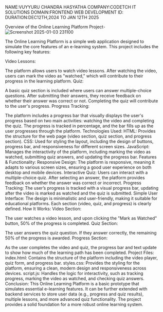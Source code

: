 NAME:VUYYURU CHANDRA HASYATHA
COMPANY:CODETCH IT SOLUTIONS
DOMAIN:FRONTEND WEB DEVELOPMENT
ID:
DURATION:DEC12TH,2024 TO JAN 12TH 2025

Overview of the Online Learning Platform Project-
![Screenshot 2025-01-03 231100](https://github.com/user-attachments/assets/a52bb4b1-addd-45d1-ba24-909884f3885d)


The Online Learning Platform is a simple web application designed to simulate the core features of an e-learning system. This project includes the following key features:

Video Lessons:

The platform allows users to watch video lessons. After watching the video, users can mark the video as "watched," which will contribute to their progress in the learning platform.
Quiz:

A basic quiz section is included where users can answer multiple-choice questions. After submitting their answers, they receive feedback on whether their answer was correct or not. Completing the quiz will contribute to the user's progress.
Progress Tracking:

The platform includes a progress bar that visually displays the user's progress based on two main activities: watching the video and completing the quiz. The progress is tracked in percentage, and the bar fills up as the user progresses through the platform.
Technologies Used:
HTML: Provides the structure for the web page (video section, quiz section, and progress section).
CSS: Used for styling the layout, including the design of buttons, progress bar, and responsiveness for different screen sizes.
JavaScript: Manages the interactivity of the platform, including marking the video as watched, submitting quiz answers, and updating the progress bar.
Features & Functionality:
Responsive Design:
The platform is responsive, meaning it adapts to various screen sizes, ensuring a good user experience on both desktop and mobile devices.
Interactive Quiz:
Users can interact with a multiple-choice quiz. After selecting an answer, the platform provides feedback on whether the answer was correct or incorrect.
Progress Tracking:
The user’s progress is tracked with a visual progress bar, updating after the video is marked as watched and the quiz is submitted.
Simple User Interface:
The design is minimalistic and user-friendly, making it suitable for educational platforms. Each section (video, quiz, and progress) is clearly defined.
How It Works:
Video Section:

The user watches a video lesson, and upon clicking the "Mark as Watched" button, 50% of the progress is completed.
Quiz Section:

The user answers the quiz question. If they answer correctly, the remaining 50% of the progress is awarded.
Progress Section:

As the user completes the video and quiz, the progress bar and text update to show how much of the learning path has been completed.
Project Files:
index.html:
Contains the structure of the platform including the video player, quiz form, and progress bar.
styles.css:
Provides the styling for the platform, ensuring a clean, modern design and responsiveness across devices.
script.js:
Handles the logic for interactivity, such as tracking progress, marking the video as watched, and checking quiz answers.
Conclusion:
This Online Learning Platform is a basic prototype that simulates essential e-learning features. It can be further extended with backend services to store user data (e.g., progress and quiz results), multiple lessons, and more advanced quiz functionality. The project provides a solid foundation for a more robust online learning system.

